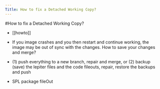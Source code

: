 ---Title: How to fix a Detached Working Copy?---#How to fix a Detached Working Copy?- [[howto]]- If you image crashes and you then restart and continue working, the image may be out of sync with the changes. How to save your changes and merge?- (1) push everything to a new branch, repair and merge, or
(2) backup (save) the lepiter files and the code fileouts, repair, restore the backups and push- SPL package fileOut